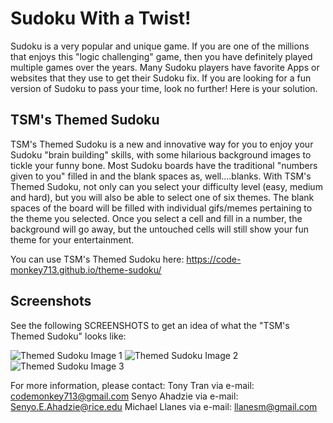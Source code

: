 # Sudoku With a Twist!

Sudoku is a very popular and unique game. If you are one of the millions that enjoys this "logic challenging" game, then you have definitely played multiple games over the years. Many Sudoku players have favorite Apps or websites that they use to get their Sudoku fix. If you are looking for a fun version of Sudoku to pass your time, look no further! Here is your solution.

## TSM's Themed Sudoku

TSM's Themed Sudoku is a new and innovative way for you to enjoy your Sudoku "brain building" skills, with some hilarious background images to tickle your funny bone. Most Sudoku boards have the traditional "numbers given to you" filled in and the blank spaces as, well....blanks. With TSM's Themed Sudoku, not only can you select your difficulty level (easy, medium and hard), but you will also be able to select one of six themes. The blank spaces of the board will be filled with individual gifs/memes pertaining to the theme you selected. Once you select a cell and fill in a number, the background will go away, but the untouched cells will still show your fun theme for your entertainment.

You can use TSM's Themed Sudoku here:
https://code-monkey713.github.io/theme-sudoku/

## Screenshots

See the following SCREENSHOTS to get an idea of what the "TSM's Themed Sudoku" looks like:

![Themed Sudoku Image 1](./assets/readme-images/image1.JPG)
![Themed Sudoku Image 2](./assets/readme-images/image2.JPG)
![Themed Sudoku Image 3](./assets/readme-images/image3.JPG)

For more information, please contact:
Tony Tran via e-mail: codemonkey713@gmail.com
Senyo Ahadzie via e-mail: Senyo.E.Ahadzie@rice.edu
Michael Llanes via e-mail: llanesm@gmail.com
